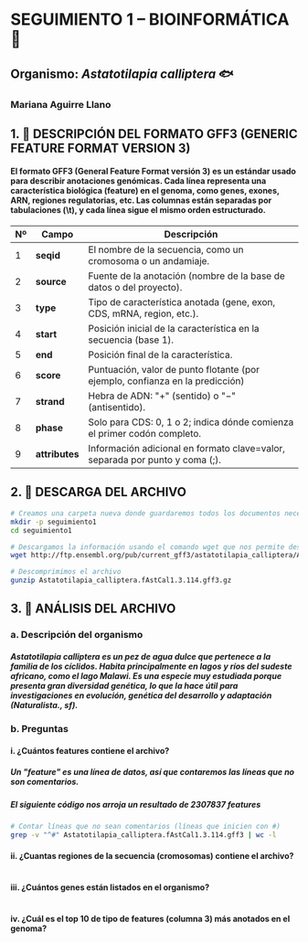 
# SEGUIMIENTO 1 – BIOINFORMÁTICA 🧬
## Organismo: *Astatotilapia calliptera* 🐟
### Mariana Aguirre Llano



## 1. 📑 DESCRIPCIÓN DEL FORMATO GFF3 (GENERIC FEATURE FORMAT VERSION 3)

#### El formato GFF3 (General Feature Format versión 3) es un estándar usado para describir anotaciones genómicas. Cada línea representa una característica biológica (feature) en el genoma, como genes, exones, ARN, regiones regulatorias, etc. Las columnas están separadas por tabulaciones (\t), y cada línea sigue el mismo orden estructurado.

 | Nº | Campo          | Descripción                                                                       |
| -- | -------------- | --------------------------------------------------------------------------------- |
| 1  | **seqid**      | El nombre de la secuencia, como un cromosoma o un andamiaje.                      |
| 2  | **source**     | Fuente de la anotación (nombre de la base de datos o del proyecto).               |
| 3  | **type**       | Tipo de característica anotada (gene, exon, CDS, mRNA, region, etc.).             |
| 4  | **start**      | Posición inicial de la característica en la secuencia (base 1).                   |
| 5  | **end**        | Posición final de la característica.                                              |
| 6  | **score**      | Puntuación, valor de punto flotante (por ejemplo, confianza en la predicción)     |
| 7  | **strand**     | Hebra de ADN: "+" (sentido) o "−" (antisentido).                                  |
| 8  | **phase**      | Solo para CDS: 0, 1 o 2; indica dónde comienza el primer codón completo.          |
| 9  | **attributes** | Información adicional en formato clave=valor, separada por punto y coma (;).      |


## 2. 📁 DESCARGA DEL ARCHIVO 
```bash
# Creamos una carpeta nueva donde guardaremos todos los documentos necesarios para este ejercicio y accedemos a ella
mkdir -p seguimiento1
cd seguimiento1

# Descargamos la información usando el comando wget que nos permite descargar archivos de Internet
wget http://ftp.ensembl.org/pub/current_gff3/astatotilapia_calliptera/Astatotilapia_calliptera.fAstCal1.3.114.gff3.gz

# Descomprimimos el archivo 
gunzip Astatotilapia_calliptera.fAstCal1.3.114.gff3.gz
```

## 3. 🎯 ANÁLISIS DEL ARCHIVO

### a. Descripción del organismo

##### *Astatotilapia calliptera* es un pez de agua dulce que pertenece a la familia de los cíclidos. Habita principalmente en lagos y ríos del sudeste africano, como el lago Malawi. Es una especie muy estudiada porque presenta gran diversidad genética, lo que la hace útil para investigaciones en evolución, genética del desarrollo y adaptación (Naturalista., sf).

### b. Preguntas

#### i. ¿Cuántos features contiene el archivo?
##### Un "feature" es una línea de datos, así que contaremos las líneas que no son comentarios.
##### El siguiente código nos arroja un resultado de **2307837 features**
``` bash
# Contar líneas que no sean comentarios (líneas que inicien con #)
grep -v "^#" Astatotilapia_calliptera.fAstCal1.3.114.gff3 | wc -l  
```

#### ii. ¿Cuantas regiones de la secuencia (cromosomas) contiene el archivo?
``` bash

```
#### iii. ¿Cuántos genes están listados en el organismo?
``` bash

```

#### iv. ¿Cuál es el top 10 de tipo de features (columna 3) más anotados en el genoma?
``` bash

```


